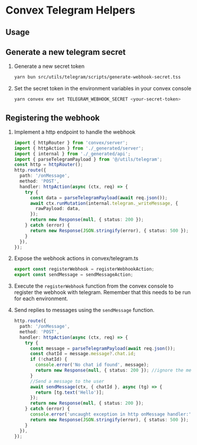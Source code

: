 # Convex Telegram Helpers

## Usage

## Generate a new telegram secret

1. Generate a new secret token

    ```sh
    yarn bun src/utils/telegram/scripts/generate-webhook-secret.tss
    ```

2. Set the secret token in the environment variables in your convex console

    ```sh
    yarn convex env set TELEGRAM_WEBHOOK_SECRET <your-secret-token>
    ```

## Registering the webhook

1. Implement a http endpoint to handle the webhook

   ```ts
   import { httpRouter } from 'convex/server';
   import { httpAction } from './_generated/server';
   import { internal } from './_generated/api';
   import { parseTelegramPayload } from '@/utils/telegram';
   const http = httpRouter();
   http.route({
     path: '/onMessage',
     method: 'POST',
     handler: httpAction(async (ctx, req) => {
       try {
         const data = parseTelegramPayload(await req.json());
         await ctx.runMutation(internal.telegram._writeMessage, {
           rawPayload: data,
         });
         return new Response(null, { status: 200 });
       } catch (error) {
         return new Response(JSON.stringify(error), { status: 500 });
       }
     }),
   });
   ```

2. Expose the webhook actions in convex/telegram.ts

   ```ts
   export const registerWebhook = registerWebhookAction;
   export const sendMessage = sendMessageAction;
   ```

3. Execute the `registerWebhook` function from the convex console to register the webhook with telegram. Remember that this needs to be run for each environment.

4. Send replies to messages using the `sendMessage` function.

    ```ts
    http.route({
      path: '/onMessage',
      method: 'POST',
      handler: httpAction(async (ctx, req) => {
        try {
          const message = parseTelegramPayload(await req.json());
          const chatId = message.message?.chat.id;
          if (!chatId) {
            console.error('No chat id found', message);
            return new Response(null, { status: 200 }); //ignore the message for those we can't handle for now
          }
          //Send a message to the user
          await sendMessage(ctx, { chatId }, async (tg) => {
            return [tg.text('Hello')];
          });
          return new Response(null, { status: 200 });
        } catch (error) {
          console.error('uncaught exception in http onMessage handler:', error);
          return new Response(JSON.stringify(error), { status: 500 });
        }
      }),
    });
    ```
